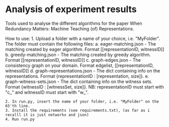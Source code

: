 # Analysis of experiment results
Tools used to analyse the different algorithms for the paper When Redundancy Matters: Machine Teaching (of) Representations.

How to use:
    1. Upload a folder with a name of your choice, i.e. "MyFolder". The folder must contain the following files:
        a. eager-matching.json - The matching created by eager algorithm. Format [[representationID, witnessID]]
        b. greedy-matching.json - The matching created by greedy algorithm. Format [[representationID, witnessID]]
        c. graph-edges.json - The consistency graph on your domain. Format edgelist, [[representationID, witnessID]]
        d. graph-representations.json - The dict containing info on the representations. Format {representationID : [representation, size]}.
        e. graph-witness-sets.json - The dict containing info on the witness sets. Format {witnessID : [witnessSet, size]}.
        NB: representationID must start with "c_" and witnessID must start with "w_".

    2. In run.py, insert the name of your folder, i.e. "MyFolder" on the 65'th line.
    3. Install the requirements (see requirements.txt), (as far as i recalll it is just networkx and json)
    4. Run run.py

    
        

